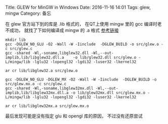 Title: GLEW for MinGW in Windows
Date: 2016-11-16 14:01
Tags: glew, mingw
Category: 备忘

在 glew 官方站下到的库是 .lib 格式的，
在QT上使用 mingw 里的 gcc 编译时老不成功，
就找了下如何编译成 mingw 的 .a 格式
[参考链接][1]
~~~
mkdir lib
gcc -DGLEW_NO_GLU -O2 -Wall -W -Iinclude  -DGLEW_BUILD -o src/glew.o -c src/glew.c
gcc -shared -Wl,-soname,libglew32.dll -Wl,--out-implib,lib/libglew32.dll.a    -o lib/glew32.dll src/glew.o -L/mingw/lib -lglu32 -lopengl32 -lgdi32 -luser32 -lkernel32
 
ar cr lib/libglew32.a src/glew.o
 
gcc -DGLEW_NO_GLU -DGLEW_MX -O2 -Wall -W -Iinclude  -DGLEW_BUILD -o src/glew.mx.o -c src/glew.c
gcc -shared -Wl,-soname,libglew32mx.dll -Wl,--out-implib,lib/libglew32mx.dll.a -o lib/glew32mx.dll src/glew.mx.o -L/mingw/lib -lglu32 -lopengl32 -lgdi32 -luser32 -lkernel32
 
ar cr lib/libglew32mx.a src/glew.mx.o
~~~

最后发现可能是没有指定 glu 和 opengl 库的原因，
不过没有还原尝试


[1]: https://bruceoutdoors.wordpress.com/2014/07/16/glew-for-mingw-in-windows/
